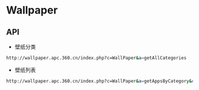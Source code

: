# Wallpaper

## API

- 壁纸分类

```sh
http://wallpaper.apc.360.cn/index.php?c=WallPaper&a=getAllCategories
```

- 壁纸列表

```sh
http://wallpaper.apc.360.cn/index.php?c=WallPaper&a=getAppsByCategory&cid=26&start=0
```
